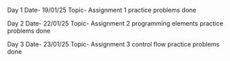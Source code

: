 Day 1
Date- 19/01/25
Topic- Assignment 1 practice problems done

Day 2
Date- 22/01/25
Topic- Assignment 2 programming elements practice problems done

Day 3
Date- 23/01/25
Topic- Assignment 3 control flow practice problems done






